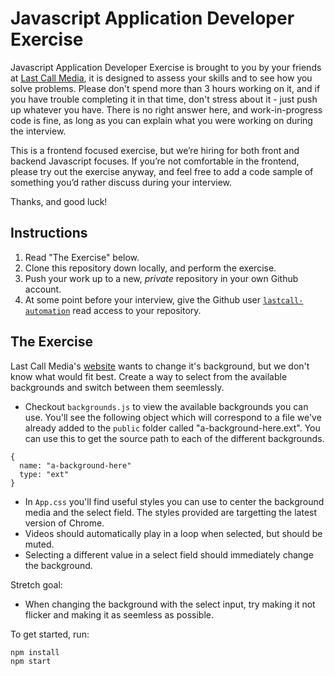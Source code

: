 Javascript Application Developer Exercise
=====================================

Javascript Application Developer Exercise is brought to you by your friends at [Last Call Media](https://www.lastcallmedia.com), it is designed to assess your skills and to see how you solve problems. Please don't spend more than 3 hours working on it, and if you have trouble completing it in that time, don't stress about it - just push up whatever you have. There is no right answer here, and work-in-progress code is fine, as long as you can explain what you were working on during the interview.

This is a frontend focused exercise, but we’re hiring for both front and backend Javascript focuses. If you’re not comfortable in the frontend, please try out the exercise anyway, and feel free to add a code sample of something you’d rather discuss during your interview.

Thanks, and good luck!

Instructions
------------

1. Read "The Exercise" below.
2. Clone this repository down locally, and perform the exercise.
3. Push your work up to a new, *private* repository in your own Github account.
4. At some point before your interview, give the Github user [`lastcall-automation`](https://github.com/lastcall-automation) read access to your repository.

The Exercise
------------

Last Call Media's [website](https://lastcallmedia.com) wants to change it's background, but we don't know what would fit best. Create a way to select from the available backgrounds and switch between them seemlessly.

* Checkout `backgrounds.js` to view the available backgrounds you can use. You'll see the following object which will correspond to a file we've already added to the `public` folder called "a-background-here.ext". You can use this to get the source path to each of the different backgrounds.
```
{
  name: "a-background-here"
  type: "ext"
}
```
* In `App.css` you'll find useful styles you can use to center the background media and the select field. The styles provided are targetting the latest version of Chrome.
* Videos should automatically play in a loop when selected, but should be muted.
* Selecting a different value in a select field should immediately change the background.

Stretch goal:
* When changing the background with the select input, try making it not flicker and making it as seemless as possible.

To get started, run:
```
npm install
npm start
```
